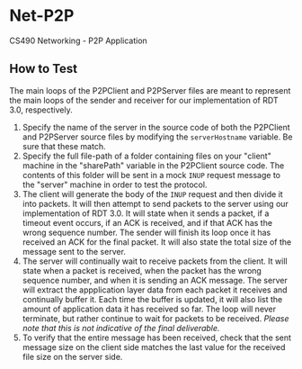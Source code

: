 # Net-P2P
CS490 Networking - P2P Application

## How to Test
The main loops of the P2PClient and P2PServer files are meant to represent the main loops of the sender and receiver for our implementation of RDT 3.0, respectively.

1. Specify the name of the server in the source code of both the P2PClient and P2PServer source files by modifying the `serverHostname` variable. Be sure that these match.
2. Specify the full file-path of a folder containing files on your "client" machine in the "sharePath" variable in the P2PClient source code. The contents of this folder will be sent in a mock `INUP` request message to the "server" machine in order to test the protocol.
3. The client will generate the body of the `INUP` request and then divide it into packets. It will then attempt to send packets to the server using our implementation of RDT 3.0. It will state when it sends a packet, if a timeout event occurs, if an ACK is received, and if that ACK has the wrong sequence number. The sender will finish its loop once it has received an ACK for the final packet. It will also state the total size of the message sent to the server.
4. The server will continually wait to receive packets from the client. It will state when a packet is received, when the packet has the wrong sequence number, and when it is sending an ACK message. The server will extract the appplication layer data from each packet it receives and continually buffer it. Each time the buffer is updated, it will also list the amount of application data it has received so far. The loop will never terminate, but rather continue to wait for packets to be received. _Please note that this is not indicative of the final deliverable._
5. To verify that the entire message has been received, check that the sent message size on the client side matches the last value for the received file size on the server side.
